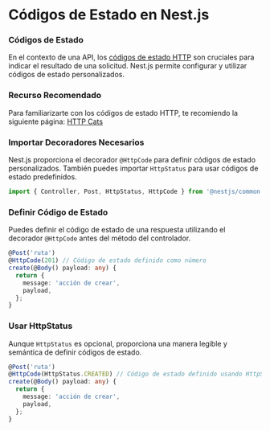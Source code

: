 # Códigos de Estado en Nest.js

### Códigos de Estado

En el contexto de una API, los [códigos de estado HTTP](../../🌐%20ConceptosGenerales/Códigos%20de%20Estado%20HTTP.md) son cruciales para indicar el resultado de una solicitud. Nest.js permite configurar y utilizar códigos de estado personalizados.

### Recurso Recomendado

Para familiarizarte con los códigos de estado HTTP, te recomiendo la siguiente página: [HTTP Cats](https://http.cat/)

### Importar Decoradores Necesarios

Nest.js proporciona el decorador `@HttpCode` para definir códigos de estado personalizados. También puedes importar `HttpStatus` para usar códigos de estado predefinidos.

```typescript
import { Controller, Post, HttpStatus, HttpCode } from '@nestjs/common';
```

### Definir Código de Estado

Puedes definir el código de estado de una respuesta utilizando el decorador `@HttpCode` antes del método del controlador.

```typescript
@Post('ruta')
@HttpCode(201) // Código de estado definido como número
create(@Body() payload: any) {
  return {
    message: 'acción de crear',
    payload,
  };
}
```

### Usar HttpStatus

Aunque `HttpStatus` es opcional, proporciona una manera legible y semántica de definir códigos de estado.

```typescript
@Post('ruta')
@HttpCode(HttpStatus.CREATED) // Código de estado definido usando HttpStatus
create(@Body() payload: any) {
  return {
    message: 'acción de crear',
    payload,
  };
}
```
